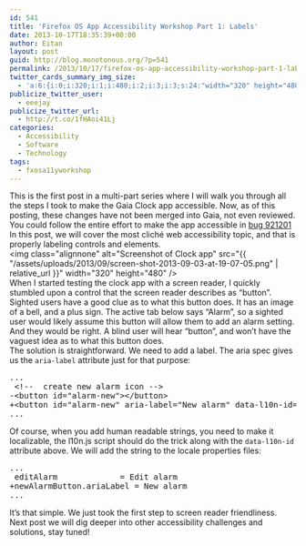 ```yaml
---
id: 541
title: 'Firefox OS App Accessibility Workshop Part 1: Labels'
date: 2013-10-17T18:35:39+00:00
author: Eitan
layout: post
guid: http://blog.monotonous.org/?p=541
permalink: /2013/10/17/firefox-os-app-accessibility-workshop-part-1-labels/
twitter_cards_summary_img_size:
  - 'a:6:{i:0;i:320;i:1;i:480;i:2;i:3;i:3;s:24:"width="320" height="480"";s:4:"bits";i:8;s:4:"mime";s:9:"image/png";}'
publicize_twitter_user:
  - eeejay
publicize_twitter_url:
  - http://t.co/1fHAoi41Lj
categories:
  - Accessibility
  - Software
  - Technology
tags:
  - fxosa11yworkshop
---
```

This is the first post in a multi-part series where I will walk you through all the steps I took to make the Gaia Clock app accessible. Now, as of this posting, these changes have not been merged into Gaia, not even reviewed. You could follow the entire effort to make the app accessible in [bug 921201](https://bugzilla.mozilla.org/show_bug.cgi?id=921201 "Bug 921201 - Make clock app accessible")  
In this post, we will cover the most cliché web accessibility topic, and that is properly labeling controls and elements.  
<img class="alignnone" alt="Screenshot of Clock app" src="{{ "/assets/uploads/2013/09/screen-shot-2013-09-03-at-19-07-05.png" | relative_url }}" width="320" height="480" />  
When I started testing the clock app with a screen reader, I quickly stumbled upon a control that the screen reader describes as “button”. Sighted users have a good clue as to what this button does. It has an image of a bell, and a plus sign. The active tab below says &#8220;Alarm&#8221;, so a sighted user would likely assume this button will allow them to add an alarm setting. And they would be right. A blind user will hear &#8220;button&#8221;, and won&#8217;t have the vaguest idea as to what this button does.  
The solution is straightforward. We need to add a label. The aria spec gives us the `aria-label` attribute just for that purpose:

<pre>...
 &lt;!--  create new alarm icon --&gt;
<span class="patch-removed">-&lt;button id="alarm-new"&gt;&lt;/button&gt;</span>
<span class="patch-added">+&lt;button id="alarm-new" aria-label="New alarm" data-l10n-id="newAlarmButton"&gt;&lt;/button&gt;</span>
...</pre>

Of course, when you add human readable strings, you need to make it localizable, the l10n.js script should do the trick along with the `data-l10n-id` attribute above. We will add the string to the locale properties files:

<pre>...
 editAlarm             = Edit alarm
<span class="patch-added">+newAlarmButton.ariaLabel = New alarm</span>
...</pre>

It&#8217;s that simple. We just took the first step to screen reader friendliness.  
Next post we will dig deeper into other accessibility challenges and solutions, stay tuned!